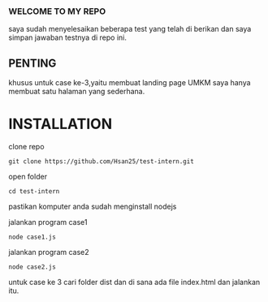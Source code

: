 ### WELCOME TO MY REPO

saya sudah menyelesaikan beberapa test yang telah di berikan dan saya simpan jawaban testnya di repo ini.

## PENTING

khusus untuk case ke-3,yaitu membuat landing page UMKM saya hanya membuat satu halaman yang sederhana.

# INSTALLATION

clone repo

```
git clone https://github.com/Hsan25/test-intern.git
```

open folder

```
cd test-intern
```

pastikan komputer anda sudah menginstall nodejs

jalankan program case1

```
node case1.js
```

jalankan program case2

```
node case2.js
```

untuk case ke 3
cari folder dist dan di sana ada file index.html dan jalankan itu.

